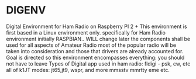 # DIGENV
Digital Environment for Ham Radio on Raspberry PI  2 +
This environment is first based in a Linux environment only. 
specifically for  Ham Radio environment initially RASPBIAN.. WILL change later
the components shall be used for all aspects of Amateur Radio
most of the popular radio will be taken into consideration and those that drivers
are already accounted for.
Goal is directed so  this environment encompasses everything: you should not have to leave
Types of Digital  app used  in ham radio:
 fldigi - psk, cw, etc
 all of k1JT modes:   jt65,jt9, wspr, and more
 mmsstv
 mmrtty
 eme
 etc.
 
 
 
 

